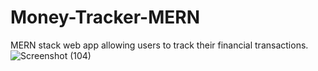 # Money-Tracker-MERN
MERN stack web app allowing users to track their financial transactions.
![Screenshot (104)](https://github.com/samolubukun/Money-Tracker-MERN/assets/137217836/9a910683-da25-484d-b523-2c5cfe5886e2)
